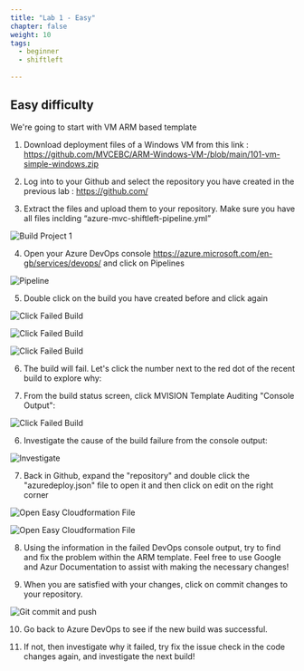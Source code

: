 ```yaml
---
title: "Lab 1 - Easy"
chapter: false
weight: 10
tags:
  - beginner
  - shiftleft
  
---
```

## Easy difficulty

We're going to start with VM ARM based template

1. Download deployment files of a Windows VM from this link :  https://github.com/MVCEBC/ARM-Windows-VM-/blob/main/101-vm-simple-windows.zip

2. Log into to your Github and select the repository you have created in the previous lab : https://github.com/

3. Extract the files and upload them to your repository. Make sure you have all files inclding “azure-mvc-shiftleft-pipeline.yml”

  ![Build Project 1](/images/mfe/arm-vm.png?classes=border,shadow)
  
4. Open your Azure DevOps console  https://azure.microsoft.com/en-gb/services/devops/  and click on Pipelines

  ![Pipeline](/images/mfe/pipeline.png?classes=border,shadow)
  
5. Double click on the build you have created before and click again 

![Click Failed Build](/images/mfe/pipeline2.png?classes=border,shadow)

![Click Failed Build](/images/mfe/pipeline3.png?classes=border,shadow)

![Click Failed Build](/images/mfe/pipeline4.png?classes=border,shadow)
  
6.  The build will fail.  Let's click the number next to the red dot of the recent build to explore why:

    
7.  From the build status screen, click MVISION Template Auditing "Console Output":

 ![Click Failed Build](/images/mfe/pipeline5.png?classes=border,shadow)
  
6.  Investigate the cause of the build failure from the console output:

  ![Investigate](/images/mfe/project1consoleoutput.png?classes=border,shadow)
  
7.  Back in Github, expand the "repository" and double click the "azuredeploy.json" file to open it and then click on edit on the right corner

  ![Open Easy Cloudformation File](/images/mfe/arm-failed.png?classes=border,shadow)
  
  ![Open Easy Cloudformation File](/images/mfe/git-edit.png?classes=border,shadow)
  
8.  Using the information in the failed DevOps console output, try to find and fix the problem within the ARM template.  Feel free to use Google and Azur Documentation to assist with making the necessary changes! 

9.  When you are satisfied with your changes, click on commit changes to your repository.

![Git commit and push](/images/mfe/commit-change.png?classes=border,shadow)

  
10. Go back to Azure DevOps to see if the new build was successful.

12. If not, then investigate why it failed, try fix the issue check in the code changes again, and investigate the next build!


